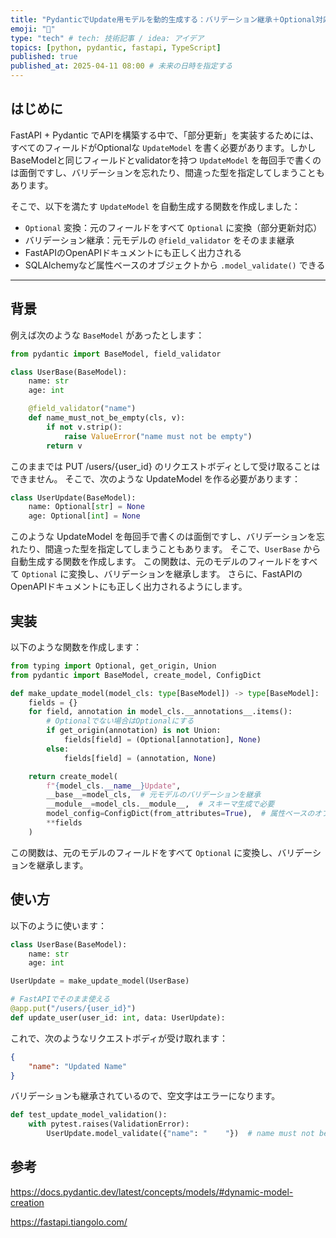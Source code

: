 ```yaml
---
title: "PydanticでUpdate用モデルを動的生成する：バリデーション継承＋Optional対応まで"
emoji: "🐍"
type: "tech" # tech: 技術記事 / idea: アイデア
topics: [python, pydantic, fastapi, TypeScript]
published: true
published_at: 2025-04-11 08:00 # 未来の日時を指定する
---
```


## はじめに

FastAPI + Pydantic でAPIを構築する中で、「部分更新」を実装するためには、すべてのフィールドがOptionalな `UpdateModel` を書く必要があります。しかしBaseModelと同じフィールドとvalidatorを持つ `UpdateModel` を毎回手で書くのは面倒ですし、バリデーションを忘れたり、間違った型を指定してしまうこともあります。

そこで、以下を満たす `UpdateModel` を自動生成する関数を作成しました：

- `Optional` 変換：元のフィールドをすべて `Optional` に変換（部分更新対応）
- バリデーション継承：元モデルの `@field_validator` をそのまま継承
- FastAPIのOpenAPIドキュメントにも正しく出力される
- SQLAlchemyなど属性ベースのオブジェクトから `.model_validate()` できる

---

## 背景

例えば次のような `BaseModel` があったとします：

```python
from pydantic import BaseModel, field_validator

class UserBase(BaseModel):
    name: str
    age: int

    @field_validator("name")
    def name_must_not_be_empty(cls, v):
        if not v.strip():
            raise ValueError("name must not be empty")
        return v
```

このままでは PUT /users/{user_id} のリクエストボディとして受け取ることはできません。
そこで、次のような UpdateModel を作る必要があります：

```python
class UserUpdate(BaseModel):
    name: Optional[str] = None
    age: Optional[int] = None
```

このような UpdateModel を毎回手で書くのは面倒ですし、バリデーションを忘れたり、間違った型を指定してしまうこともあります。
そこで、`UserBase` から自動生成する関数を作成します。
この関数は、元のモデルのフィールドをすべて `Optional` に変換し、バリデーションを継承します。
さらに、FastAPIのOpenAPIドキュメントにも正しく出力されるようにします。

## 実装

以下のような関数を作成します：

```python
from typing import Optional, get_origin, Union
from pydantic import BaseModel, create_model, ConfigDict

def make_update_model(model_cls: type[BaseModel]) -> type[BaseModel]:
    fields = {}
    for field, annotation in model_cls.__annotations__.items():
        # Optionalでない場合はOptionalにする
        if get_origin(annotation) is not Union:
            fields[field] = (Optional[annotation], None)
        else:
            fields[field] = (annotation, None)

    return create_model(
        f"{model_cls.__name__}Update",
        __base__=model_cls,  # 元モデルのバリデーションを継承
        __module__=model_cls.__module__,  # スキーマ生成で必要
        model_config=ConfigDict(from_attributes=True),  # 属性ベースのオブジェクトからmodel_validate可能に
        **fields
    )
```

この関数は、元のモデルのフィールドをすべて `Optional` に変換し、バリデーションを継承します。

## 使い方

以下のように使います：

```python
class UserBase(BaseModel):
    name: str
    age: int

UserUpdate = make_update_model(UserBase)

# FastAPIでそのまま使える
@app.put("/users/{user_id}")
def update_user(user_id: int, data: UserUpdate):
```

これで、次のようなリクエストボディが受け取れます：

```json
{
    "name": "Updated Name"
}
```

バリデーションも継承されているので、空文字はエラーになります。

```python
def test_update_model_validation():
    with pytest.raises(ValidationError):
        UserUpdate.model_validate({"name": "    "})  # name must not be empty → バリデーションエラー
```

## 参考

https://docs.pydantic.dev/latest/concepts/models/#dynamic-model-creation

https://fastapi.tiangolo.com/